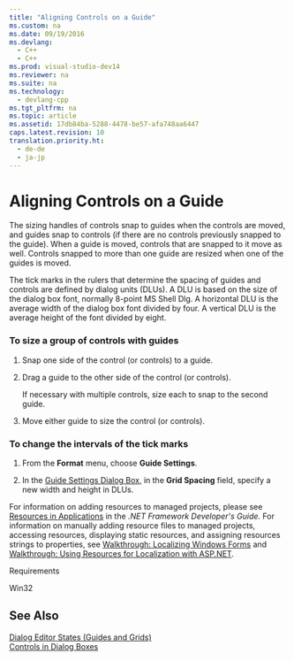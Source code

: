 ```yaml
---
title: "Aligning Controls on a Guide"
ms.custom: na
ms.date: 09/19/2016
ms.devlang: 
  - C++
  - C++
ms.prod: visual-studio-dev14
ms.reviewer: na
ms.suite: na
ms.technology: 
  - devlang-cpp
ms.tgt_pltfrm: na
ms.topic: article
ms.assetid: 17db84ba-5288-4478-be57-afa748aa6447
caps.latest.revision: 10
translation.priority.ht: 
  - de-de
  - ja-jp
---
```

# Aligning Controls on a Guide
The sizing handles of controls snap to guides when the controls are moved, and guides snap to controls (if there are no controls previously snapped to the guide). When a guide is moved, controls that are snapped to it move as well. Controls snapped to more than one guide are resized when one of the guides is moved.  
  
 The tick marks in the rulers that determine the spacing of guides and controls are defined by dialog units (DLUs). A DLU is based on the size of the dialog box font, normally 8-point MS Shell Dlg. A horizontal DLU is the average width of the dialog box font divided by four. A vertical DLU is the average height of the font divided by eight.  
  
### To size a group of controls with guides  
  
1.  Snap one side of the control (or controls) to a guide.  
  
2.  Drag a guide to the other side of the control (or controls).  
  
     If necessary with multiple controls, size each to snap to the second guide.  
  
3.  Move either guide to size the control (or controls).  
  
### To change the intervals of the tick marks  
  
1.  From the **Format** menu, choose **Guide Settings**.  
  
2.  In the [Guide Settings Dialog Box](../vs140/Guide-Settings-Dialog-Box.md), in the **Grid Spacing** field, specify a new width and height in DLUs.  
  
 For information on adding resources to managed projects, please see [Resources in Applications](assetId:///8ad495d4-2941-40cf-bf64-e82e85825890) in the *.NET Framework Developer's Guide.* For information on manually adding resource files to managed projects, accessing resources, displaying static resources, and assigning resources strings to properties, see [Walkthrough: Localizing Windows Forms](assetId:///9a96220d-a19b-4de0-9f48-01e5d82679e5) and [Walkthrough: Using Resources for Localization with ASP.NET](assetId:///bb4e5b44-e2b0-48ab-bbe9-609fb33900b6).  
  
 Requirements  
  
 Win32  
  
## See Also  
 [Dialog Editor States (Guides and Grids)](../vs140/Dialog-Editor-States--Guides-and-Grids-.md)   
 [Controls in Dialog Boxes](../vs140/Controls-in-Dialog-Boxes.md)